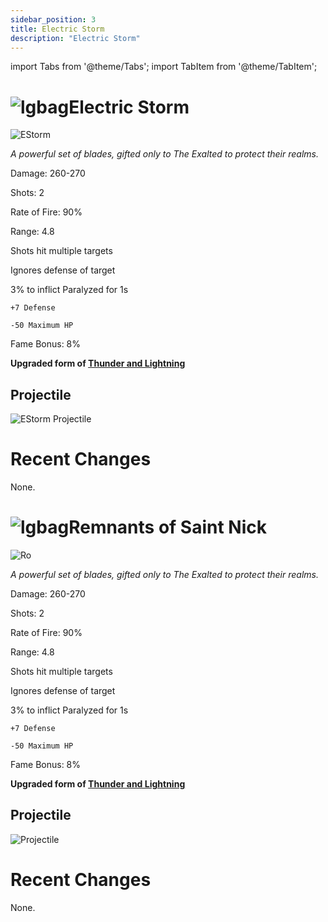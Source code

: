 ```yaml
---
sidebar_position: 3
title: Electric Storm
description: "Electric Storm"
---
```


import Tabs from '@theme/Tabs';
import TabItem from '@theme/TabItem';

<Tabs>
  <TabItem value="Electric Storm" label="Electric Storm" default>

# ![lgbag](https://cdn.discordapp.com/attachments/1026159786313650256/1045193424116133948/Legendary_Bag.png)Electric Storm


![EStorm](https://cdn.discordapp.com/attachments/1187552567295758487/1187555997401755658/Electric_Storm.png?ex=659750b5&is=6584dbb5&hm=5a55732112255b231e1aa16dd41bee509396606be9b2deb106bab63e532f9c12&)

<i>A powerful set of blades, gifted only to The Exalted to protect their realms.</i>

Damage: 260-270

Shots: 2

Rate of Fire: 90% 

Range: 4.8

Shots hit multiple targets

Ignores defense of target

3% to inflict Paralyzed for 1s

    +7 Defense

    -50 Maximum HP

Fame Bonus: 8%

**Upgraded form of [Thunder and Lightning](https://wiki.valorserver.com/docs/items/weapons/blades/ut/Thunder_and_Lightning)**

## Projectile

![EStorm Projectile](https://cdn.discordapp.com/attachments/1160376179996496013/1170803376464859206/thunder.gif?ex=6591bd9d&is=657f489d&hm=a6351a1241e44640a6dd8c698392447dd8e60f82a70c0099d806679760d020b9&)

# Recent Changes
None.

  </TabItem>
  <TabItem value="Remnants of Saint Nick" label="Remnants of Saint Nick">
      
# ![lgbag](https://cdn.discordapp.com/attachments/1026159786313650256/1045193424116133948/Legendary_Bag.png)Remnants of Saint Nick

![Ro](https://cdn.discordapp.com/attachments/1187552567295758487/1187561021724966993/Remnants_of_Saint_Nick.png?ex=65975563&is=6584e063&hm=96d6cf1fce33eb0e73c031a1182fef97a0a930679153aac8d802a92525438b10&)

<i>A powerful set of blades, gifted only to The Exalted to protect their realms.</i>

Damage: 260-270

Shots: 2

Rate of Fire: 90% 

Range: 4.8

Shots hit multiple targets

Ignores defense of target

3% to inflict Paralyzed for 1s

    +7 Defense

    -50 Maximum HP

Fame Bonus: 8%

**Upgraded form of [Thunder and Lightning](https://wiki.valorserver.com/docs/items/weapons/blades/ut/Thunder_and_Lightning)**

## Projectile

![Projectile](https://cdn.discordapp.com/attachments/1160376179996496013/1187560584158380032/normal_ar_blade.gif?ex=659754fb&is=6584dffb&hm=f63f7aa60bdbf229a1c7bd9cfcf7867bd381e77c1611d647f53885494f0f58b6&)

# Recent Changes
None.

  </TabItem>
</Tabs>
